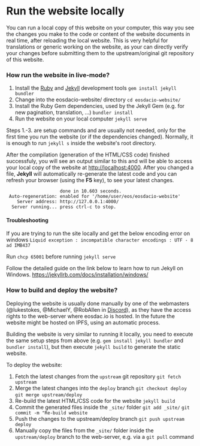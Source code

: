 # Run the website locally
You can run a local copy of this website on your computer, this way you see the changes you make to the code or content of the website documents in real time, after reloading the local website. This is very helpful for translations or generic working on the website, as your can directly verify your changes before submitting them to the upstream/original git repository of this website.

### How run the website in live-mode?
1. Install the [Ruby](https://jekyllrb.com/docs/installation/) and [Jekyll](https://jekyllrb.com/docs/) development tools
  `gem install jekyll bundler`
2. Change into the eosdacio-website/ directory
  `cd eosdacio-website/`
3. Install the Ruby Gem dependencies, used by the Jekyll Gem (e.g. for new pagination, translation, ...)
  `bundler install`
4. Run the website on your local computer
  `jekyll serve`

Steps 1.-3. are setup commands and are usually not needed, only for the first time you run the website (or if the dependencies changed). Normally, it is enough to run `jekyll s` inside the website's root directory.

After the compilation (generation of the HTML/CSS code) finished successfuly, you will see an output similar to this and will be able to access your local copy of the website at <http://localhost:4000>. After you changed a file, **Jekyll** will automatically re-generate the latest code and you can refresh your browser (using the **F5** key), to see your latest changes.
```
                    done in 10.603 seconds.
 Auto-regeneration: enabled for '/home/user/eos/eosdacio-website'
    Server address: http://127.0.0.1:4000/
  Server running... press ctrl-c to stop.
```

#### Troubleshooting
If you are trying to run the site locally and get the below encoding error on windows
`Liquid exception : incompatible character encodings : UTF - 8 ad IMB437`

Run `chcp 65001` before running `jekyll serve`

Follow the detailed guide on the link below to learn how to run Jekyll on Windows. 
https://jekyllrb.com/docs/installation/windows/

### How to build and deploy the website?
Deploying the website is usually done manually by one of the webmasters (@lukestokes, @MichaelY, @RobAllen in [Discord](https://discord.io/eosdac)), as they have the access rights to the web-server where eosdac.io is hosted. In the future the website might be hosted on IPFS, using an automatic process.

Building the website is very similar to running it locally, you need to execute the same setup steps from above (e.g. `gem install jekyll bundler` and `bundler install`), but then execute `jekyll build` to generate the static website.

To deploy the website:
1. Fetch the latest changes from the `upstream` git repository
  `git fetch upstream`
2. Merge the latest changes into the `deploy` branch
  `git checkout deploy`
  `git merge upstream/deploy`
3. Re-build the latest HTML/CSS code for the website
  `jekyll build`
4. Commit the generated files inside the `_site/` folder
  `git add _site/`
  `git commit -m "Re-build website`
5. Push the changes to the upstream/deploy branch
  `git push upstream deploy`
6. Manually copy the files from the `_site/` folder inside the `upstream/deploy` branch to the web-server, e.g. via a `git pull` command


